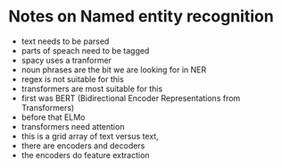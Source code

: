 # Notes on Named entity recognition

- text needs to be parsed
- parts of speach need to be tagged
- spacy uses a tranformer
- noun phrases are the bit we are looking for in NER
- regex is not suitable for this
- transformers are most suitable for this
- first was BERT (Bidirectional Encoder Representations from Transformers)
- before that ELMo
- transformers need attention
- this is a grid array of text versus text,
- there are encoders and decoders
- the encoders do feature extraction
